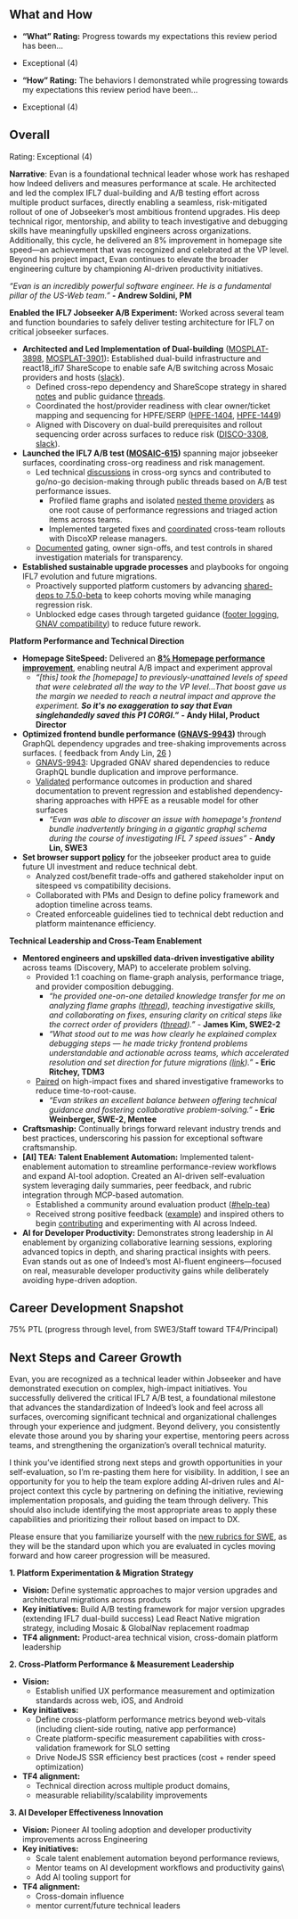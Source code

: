 ## **What and How**

* **“What” Rating:**  Progress towards my expectations this review period has been…  
* Exceptional (4)  
    
* **“How” Rating:** The behaviors I demonstrated while progressing towards my expectations this review period have been…  
* Exceptional (4)

## **Overall**

Rating: Exceptional (4)

**Narrative**: Evan is a foundational technical leader whose work has reshaped how Indeed delivers and measures performance at scale. He architected and led the complex IFL7 dual-building and A/B testing effort across multiple product surfaces, directly enabling a seamless, risk-mitigated rollout of one of Jobseeker’s most ambitious frontend upgrades. His deep technical rigor, mentorship, and ability to teach investigative and debugging skills have meaningfully upskilled engineers across organizations. Additionally, this cycle, he delivered an 8% improvement in homepage site speed—an achievement that was recognized and celebrated at the VP level. Beyond his project impact, Evan continues to elevate the broader engineering culture by championing AI-driven productivity initiatives.

*“Evan is an incredibly powerful software engineer. He is a fundamental pillar of the US-Web team.”* **\- Andrew Soldini, PM**

**Enabled the IFL7 Jobseeker A/B Experiment:** Worked across several team and function boundaries to safely deliver testing architecture for IFL7 on critical jobseeker surfaces.

* **Architected and Led Implementation of Dual-building** ([MOSPLAT-3898](https://indeed.atlassian.net/browse/MOSPLAT-3898), [MOSPLAT-3901](https://indeed.atlassian.net/browse/MOSPLAT-3901))**:** Established dual-build infrastructure and react18\_ifl7 ShareScope to enable safe A/B switching across Mosaic providers and hosts ([slack](https://indeed-pte.slack.com/archives/C08N2QQ33UM/p1747329351043909)).   
  * Defined cross-repo dependency and ShareScope strategy in shared [notes](https://docs.google.com/document/d/1NTNlpVqmLQN2cvbcvul09vl8ldOdsJLSUSVqWI7FQ1s) and public guidance [threads](https://indeed-pte.slack.com/archives/C08N2QQ33UM/p1747157167025749).  
  * Coordinated the host/provider readiness with clear owner/ticket mapping and sequencing for HPFE/SERP ([HPFE-1404](https://indeed.atlassian.net/browse/HPFE-1404), [HPFE-1449](https://indeed.atlassian.net/browse/HPFE-1449))  
  * Aligned with Discovery on dual-build prerequisites and rollout sequencing order across surfaces to reduce risk ([DISCO-3308](https://indeed.atlassian.net/browse/DISCO-3308), [slack](https://slack.com/archives/C08N2QQ33UM/p1744838960721379)).   
* **Launched the IFL7 A/B test ([MOSAIC-615](https://indeed.atlassian.net/browse/MOSAIC-615))** spanning major jobseeker surfaces, coordinating cross-org readiness and risk management.  
  * Led technical [discussions](https://slack.com/archives/C08N2QQ33UM/p1744838960721379) in cross-org syncs and contributed to go/no-go decision-making through public threads based on A/B test performance issues.  
    * Profiled flame graphs and isolated [nested theme providers](https://indeed-pte.slack.com/archives/C08N2QQ33UM/p1751984982657039) as one root cause of performance regressions and triaged action items across teams.   
    * Implemented targeted fixes and [coordinated](https://slack.com/archives/C08N2QQ33UM/p1752868752924379) cross-team rollouts with DiscoXP release managers.  
  * [Documented](https://docs.google.com/document/d/1vfz-KDDMawBIMiW23YERIytJ2vtq7fIRpMFoIGlDnaI) gating, owner sign-offs, and test controls in shared investigation materials for transparency.  
* **Established sustainable upgrade processes** and playbooks for ongoing IFL7 evolution and future migrations.  
  * Proactively supported platform customers by advancing [shared-deps to 7.5.0-beta](https://indeed.atlassian.net/browse/MOSPLAT-3953) to keep cohorts moving while managing regression risk.  
  * Unblocked edge cases through targeted guidance ([footer logging](https://indeed-pte.slack.com/archives/C08N2QQ33UM/p1755805402363859), [GNAV compatibility](https://indeed-pte.slack.com/archives/C8FRZ2Z7Y/p1743522102717389)) to reduce future rework.


**Platform Performance and Technical Direction**

* **Homepage SiteSpeed:** Delivered an [**8% Homepage performance improvement**](https://indeed-pte.slack.com/archives/C01L6DJ2CDU/p1755263036840609), enabling neutral A/B impact and experiment approval  
  * *“\[this\] took the \[homepage\] to previously-unattained levels of speed that were celebrated all the way to the VP level…That boost gave us the margin we needed to reach a neutral impact and approve the experiment. **So it's no exaggeration to say that Evan singlehandedly saved this P1 CORGI.”*** **\- Andy Hilal, Product Director**  
* **Optimized frontend bundle performance ([GNAVS-9943](https://indeed.atlassian.net/browse/GNAVS-9943))** through GraphQL dependency upgrades and tree-shaking improvements across surfaces. ( feedback from Andy Lin, [26](https://indeed.atlassian.net/browse/GNAVS-9943) )  
  * [GNAVS-9943](https://indeed.atlassian.net/browse/GNAVS-9943): Upgraded GNAV shared dependencies to reduce GraphQL bundle duplication and improve performance.  
  * [Validated](https://slack.com/archives/C06V9MVDN4X/p1755125523372739) performance outcomes in production and shared documentation to prevent regression and established dependency-sharing approaches with HPFE as a reusable model for other surfaces  
    * *“Evan was able to discover an issue with homepage's frontend bundle inadvertently bringing in a gigantic graphql schema during the course of investigating IFL 7 speed issues” \-* **Andy Lin, SWE3**  
* **Set browser support [policy](https://docs.google.com/document/d/1t6MJU175Fh_cgsIc_o6mVbPajzMMeiW1kk8QCpCDUCQ/edit?tab=t.0#heading=h.4ufuzm6bdsp7)** for the jobseeker product area to guide future UI investment and reduce technical debt.  
  * Analyzed cost/benefit trade-offs and gathered stakeholder input on sitespeed vs compatibility decisions.  
  * Collaborated with PMs and Design to define policy framework and adoption timeline across teams.  
  * Created enforceable guidelines tied to technical debt reduction and platform maintenance efficiency.


**Technical Leadership and Cross-Team Enablement**

* **Mentored engineers and upskilled data-driven investigative ability** across teams (Discovery, MAP) to accelerate problem solving.   
  * Provided 1:1 coaching on flame-graph analysis, performance triage, and provider composition debugging.  
    * *“he provided one-on-one detailed knowledge transfer for me on analyzing flame graphs ([thread](https://indeed-pte.slack.com/archives/D047DGCDXFG/p1750797370486169)), teaching investigative skills, and collaborating on fixes, ensuring clarity on critical steps like the correct order of providers ([thread](https://indeed-pte.slack.com/archives/C08N2QQ33UM/p1750972450228489?thread_ts=1750887792.206569&cid=C08N2QQ33UM)).”* \- **James Kim, SWE2-2**  
    * *“What stood out to me was how clearly he explained complex debugging steps — he made tricky frontend problems understandable and actionable across teams, which accelerated resolution and set direction for future migrations ([link](https://slack.com/archives/C5Z7LCLEM/p1750186786083749)).”* **\- Eric Ritchey, TDM3**  
  * [Paired](https://docs.google.com/document/d/1NTNlpVqmLQN2cvbcvul09vl8ldOdsJLSUSVqWI7FQ1s) on high-impact fixes and shared investigative frameworks to reduce time-to-root-cause.  
    * *“Evan strikes an excellent balance between offering technical guidance and fostering collaborative problem-solving.”* **\- Eric Weinberger, SWE-2, Mentee**  
* **Craftsmaship:** Continually brings forward relevant industry trends and best practices, underscoring his passion for exceptional software craftsmanship.  
* **\[AI\] TEA: Talent Enablement Automation:** Implemented talent-enablement automation to streamline performance-review workflows and expand AI-tool adoption. Created an AI-driven self-evaluation system leveraging daily summaries, peer feedback, and rubric integration through MCP-based automation.  
  * Established a community around evaluation product ([\#help-tea](https://indeed-pte.slack.com/archives/C09GJ268C9L/p1758699438061129))  
  * Received strong positive feedback ([example](https://indeed-pte.slack.com/archives/C09GJ268C9L/p1758901696621209)) and inspired others to begin [contributing](https://indeed-pte.slack.com/archives/C09GJ268C9L/p1758906953885969) and experimenting with AI across Indeed.  
* **AI for Developer Productivity:** Demonstrates strong leadership in AI enablement by organizing collaborative learning sessions, exploring advanced topics in depth, and sharing practical insights with peers. Evan stands out as one of Indeed’s most AI-fluent engineers—focused on real, measurable developer productivity gains while deliberately avoiding hype-driven adoption.

## **Career Development Snapshot**

75% PTL (progress through level, from SWE3/Staff toward TF4/Principal)

## **Next Steps and Career Growth**

Evan, you are recognized as a technical leader within Jobseeker and have demonstrated execution on complex, high-impact initiatives. You successfully delivered the critical IFL7 A/B test, a foundational milestone that advances the standardization of Indeed’s look and feel across all surfaces, overcoming significant technical and organizational challenges through your experience and judgment. Beyond delivery, you consistently elevate those around you by sharing your expertise, mentoring peers across teams, and strengthening the organization’s overall technical maturity.

I think you’ve identified strong next steps and growth opportunities in your self-evaluation, so I’m re-pasting them here for visibility. In addition, I see an opportunity for you to help the team explore adding AI-driven rules and AI-project context this cycle by partnering on defining the initiative, reviewing implementation proposals, and guiding the team through delivery. This should also include identifying the most appropriate areas to apply these capabilities and prioritizing their rollout based on impact to DX.

Please ensure that you familiarize yourself with the [new rubrics for SWE](https://indeed.atlassian.net/wiki/spaces/eng/pages/273404656/SWE+Rubrics), as they will be the standard upon which you are evaluated in cycles moving forward and how career progression will be measured.

**1\. Platform Experimentation & Migration Strategy**

* **Vision:** Define systematic approaches to major version upgrades and architectural migrations across products  
* **Key initiatives:** Build A/B testing framework for major version upgrades (extending IFL7 dual-build success) Lead React Native migration strategy, including Mosaic & GlobalNav replacement roadmap  
* **TF4 alignment:** Product-area technical vision, cross-domain platform leadership

**2\. Cross-Platform Performance & Measurement Leadership**

* **Vision:**  
  * Establish unified UX performance measurement and optimization standards across web, iOS, and Android  
* **Key initiatives:**   
  * Define cross-platform performance metrics beyond web-vitals (including client-side routing, native app performance)   
  * Create platform-specific measurement capabilities with cross-validation framework for SLO setting   
  * Drive NodeJS SSR efficiency best practices (cost \+ render speed optimization)  
* **TF4 alignment:**   
  * Technical direction across multiple product domains,   
  * measurable reliability/scalability improvements

**3\. AI Developer Effectiveness Innovation**

* **Vision:** Pioneer AI tooling adoption and developer productivity improvements across Engineering  
* **Key initiatives:**   
  * Scale talent enablement automation beyond performance reviews,   
  * Mentor teams on AI development workflows and productivity gains\\  
  * Add AI tooling support for   
* **TF4 alignment:**   
  * Cross-domain influence  
  * mentor current/future technical leaders

